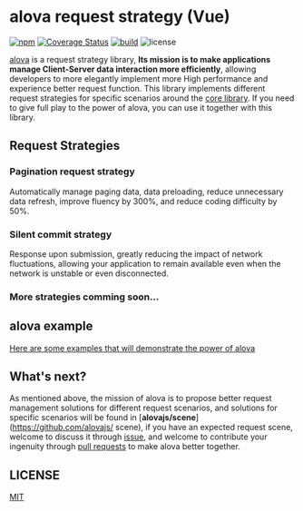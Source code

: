 # alova request strategy (Vue)

[![npm](https://img.shields.io/npm/v/@alova/scene-vue)](https://www.npmjs.com/package/@alova/scene)
[![Coverage Status](https://coveralls.io/repos/github/alovajs/scene/badge.svg?branch=main)](https://coveralls.io/github/alovajs/scene?branch=main)
[![build](https://github.com/alovajs/scene/actions/workflows/main-scene.yml/badge.svg?branch=main)](https://github.com/alovajs/scene/actions/workflows/main-scene.yml)
![license](https://img.shields.io/badge/license-MIT-blue.svg)

[alova](https://github.com/alovajs/alova) is a request strategy library, **Its mission is to make applications manage Client-Server data interaction more efficiently**, allowing developers to more elegantly implement more High performance and experience better request function. This library implements different request strategies for specific scenarios around the [core library](https://github.com/alovajs/alova). If you need to give full play to the power of alova, you can use it together with this library.

## Request Strategies

### Pagination request strategy

Automatically manage paging data, data preloading, reduce unnecessary data refresh, improve fluency by 300%, and reduce coding difficulty by 50%.

### Silent commit strategy

Response upon submission, greatly reducing the impact of network fluctuations, allowing your application to remain available even when the network is unstable or even disconnected.

### More strategies comming soon...

## alova example

[Here are some examples that will demonstrate the power of alova](https://alova.js.org/category/%E7%A4%BA%E4%BE%8B)

## What's next?

As mentioned above, the mission of alova is to propose better request management solutions for different request scenarios, and solutions for specific scenarios will be found in [**alovajs/scene**](https://github.com/alovajs/ scene), if you have an expected request scene, welcome to discuss it through [issue](https://github.com/alovajs/extensions/issues), and welcome to contribute your ingenuity through [pull requests](https://github.com/alovajs/extensions/pulls) to make alova better together.

## LICENSE

[MIT](https://en.wikipedia.org/wiki/MIT_License)
